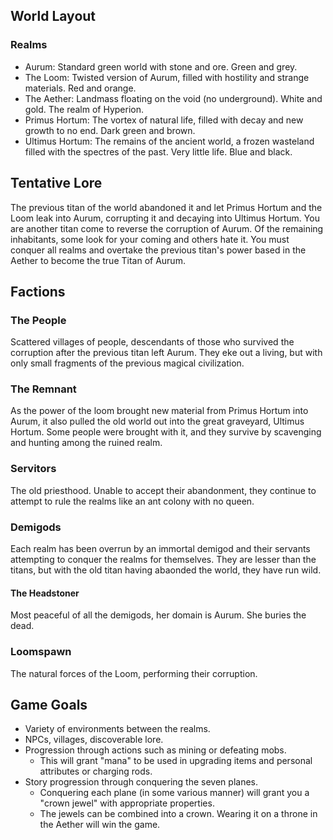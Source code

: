 ## World Layout
### Realms
* Aurum: Standard green world with stone and ore. Green and grey.
* The Loom: Twisted version of Aurum, filled with hostility and strange materials. Red and orange.
* The Aether: Landmass floating on the void (no underground). White and gold. The realm of Hyperion.
* Primus Hortum: The vortex of natural life, filled with decay and new growth to no end. Dark green and brown.
* Ultimus Hortum: The remains of the ancient world, a frozen wasteland filled with the spectres of the past. Very little life. Blue and black.

## Tentative Lore
The previous titan of the world abandoned it and let Primus Hortum and the Loom leak into Aurum, corrupting it and decaying into Ultimus Hortum.
You are another titan come to reverse the corruption of Aurum. Of the remaining inhabitants, some look for your coming and others hate it.
You must conquer all realms and overtake the previous titan's power based in the Aether to become the true Titan of Aurum.

## Factions
### The People
Scattered villages of people, descendants of those who survived the corruption after the previous titan left Aurum.
They eke out a living, but with only small fragments of the previous magical civilization.

### The Remnant
As the power of the loom brought new material from Primus Hortum into Aurum, it also pulled the old world out into the great graveyard, Ultimus Hortum.
Some people were brought with it, and they survive by scavenging and hunting among the ruined realm.

### Servitors
The old priesthood. Unable to accept their abandonment, they continue to attempt to rule the realms like an ant colony with no queen.

### Demigods
Each realm has been overrun by an immortal demigod and their servants attempting to conquer the realms for themselves.
They are lesser than the titans, but with the old titan having abaonded the world, they have run wild.

#### The Headstoner
Most peaceful of all the demigods, her domain is Aurum. She buries the dead.

### Loomspawn
The natural forces of the Loom, performing their corruption.

## Game Goals
* Variety of environments between the realms.
* NPCs, villages, discoverable lore.
* Progression through actions such as mining or defeating mobs.
	* This will grant "mana" to be used in upgrading items and personal attributes or charging rods.
* Story progression through conquering the seven planes.
	* Conquering each plane (in some various manner) will grant you a "crown jewel" with appropriate properties.
	* The jewels can be combined into a crown. Wearing it on a throne in the Aether will win the game.
